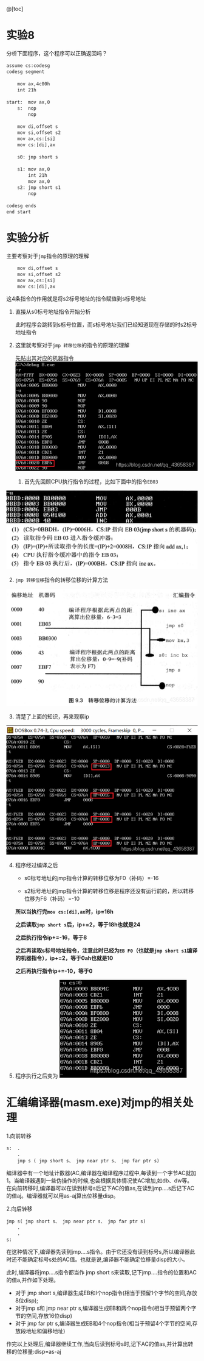 ﻿@[toc]

# 实验8

分析下面程序，这个程序可以正确返回吗？

```assembly
assume cs:codesg
codesg segment

	mov ax,4c00h
	int 21h

start:	mov ax,0
    s:	nop
    	nop
    	
    mov	di,offset s
    mov	si,offset s2
    mov	ax,cs:[si]
    mov	cs:[di],ax
    
    s0:	jmp short s
    
    s1:	mov ax,0
    	int 21h
    	mov ax,0
    s2:	jmp short s1
	    nop

codesg ends
end start
```

# 实验分析

主要考察对于`jmp`指令的原理的理解

```assembly
    mov	di,offset s
    mov	si,offset s2
    mov	ax,cs:[si]
    mov	cs:[di],ax
```

这4条指令的作用就是将s2标号地址的指令赋值到s标号地址

1. 直接从s0标号地址指令开始分析

    此时程序会跳转到s标号位置，而s标号地址我们已经知道现在存储的时s2标号地址指令

2. 这里就考察对于`jmp 转移位移`的指令的原理的理解

    先贴出其对应的机器指令
    ![在这里插入图片描述](images/Assembly-Lab%208/20200714123600363.png)

    1. 首先先回顾CPU执行指令的过程，比如下面中的指令`EB03`

![在这里插入图片描述](images/Assembly-Lab%208/20200714123723199.png)
![在这里插入图片描述](images/Assembly-Lab%208/20200714123743385.png)

   2. `jmp 转移位移`指令的转移位移的计算方法

![在这里插入图片描述](images/Assembly-Lab%208/20200714123815152.png)

3. 清楚了上面的知识，再来观察ip

![在这里插入图片描述](images/Assembly-Lab%208/20200714124031660.png)

4. 程序经过编译之后

    - s0标号地址的jmp指令计算的转移位移为F0（补码）=-16

    - s2标号地址的jmp指令计算的转移位移是程序还没有运行前的，所以转移位移为F6（补码）=-10

    **所以当执行完`mov cs:[di],ax`时，ip=16h**

    **之后读取`jmp short s`后，ip+=2，等于18h也就是24**

    **之后执行指令ip+=-16，等于8**

    **之后再读取s标号地址指令，注意此时已经为`EB F0`（也就是`jmp short s1`编译的机器指令），ip+=2，等于0ah也就是10**

    **之后再执行指令ip+=-10，等于0**

5. 程序执行之后变为
![在这里插入图片描述](images/Assembly-Lab%208/20200714124040312.png)

# 汇编编译器(masm.exe)对jmp的相关处理

1.向前转移

```assembly
s:	.
	.
	jmp s ( jmp short s、 jmp near ptr s、 jmp far ptr s)
```

编译器中有一个地址计数器(AC,编译器在编译程序过程中,每读到一个字节AC就加1。当编译器遇到一些伪操作的时候,也会根据具体情况使AC增加,如db、dw等。
在向前转移时,编译器可以在读到标号s后记下AC的值as,在读到jmp….s后记下AC的值aj。编译器就可以用as-aj算出位移量disp。

2.向后转移

```assembly
jmp s( jmp short s、 jmp near ptr s、 jmp far ptr s)
	.
	.
s:	
```

在这种情况下,编译器先读到jmp….s指令。由于它还没有读到标号s,所以编译器此时还不能确定标号s处的AC值。也就是说,编译器不能确定位移量disp的大小。

此时,编译器将jmp….s指令都当作 jmp short s来读取,记下jmp….指令的位置和AC的值a,并作如下处理。

- 对于 jmp short s,编译器生成EB和I个nop指令(相当于预留1个字节的空间,存放8位disp);
- 对于jmp s和 jmp near ptr s,编译器生成EB和两个nop指令(相当于预留两个字节的空间,存放16位disp)
- 对于 jmp far ptr s,编译器生成EB和4个nop指令(相当于预留4个字节的空间,存放段地址和偏移地址)

作完以上处理后,编译器继续工作,当向后读到标号s时,记下AC的值as,并计算出转移的位移量:disp=as-aj
